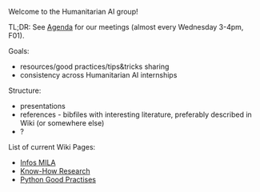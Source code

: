 Welcome to the Humanitarian AI group!

TL;DR:
See [Agenda](https://docs.google.com/document/d/1zfwhn7y6BlIwV3P7NjjyoXIFlyOMuqdhW1CNoV2GdD4/edit) for our meetings
(almost every Wednesday 3-4pm, F01).


Goals:
- resources/good practices/tips&tricks sharing
- consistency across Humanitarian AI internships

Structure:
- presentations
- references - bibfiles with interesting literature, preferably described in Wiki (or somewhere else)
- ?

List of current Wiki Pages:
- [Infos MILA](https://github.com/mila-iqia/Humanitarian_R-D/wiki/Infos-MILA)
- [Know-How Research](https://github.com/mila-iqia/Humanitarian_R-D/wiki/Know-How-Research)
- [Python Good Practises](https://github.com/mila-iqia/Humanitarian_R-D/wiki/Python---Good-Practises)
